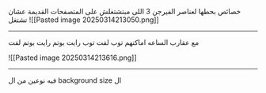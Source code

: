 خصائص بحطها لعناصر الفيرجن 3 اللى مبتشتغلش على المتصفحات القديمة عشان تشتغل 
![[Pasted image 20250314213050.png]]

----
مع عقارب الساعه اماكنهم توب لفت توب رايت بوتم رايت بوتم لفت 

![[Pasted image 20250314213616.png]]

---
فيه نوعين من ال background size ال 